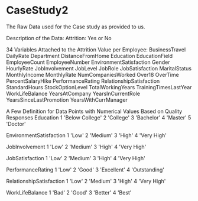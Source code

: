 # CaseStudy2

The Raw Data used for the Case study as provided to us.

Description of the Data:
Attrition: Yes or No

34 Variables Attached to the Attrition Value per Employee:
BusinessTravel
DailyRate
Department
DistanceFromHome
Education
EducationField
EmployeeCount
EmployeeNumber
EnvironmentSatisfaction
Gender
HourlyRate
JobInvolvement
JobLevel
JobRole
JobSatisfaction
MaritalStatus
MonthlyIncome
MonthlyRate
NumCompaniesWorked
Over18
OverTime
PercentSalaryHike
PerformanceRating
RelationshipSatisfaction
StandardHours
StockOptionLevel
TotalWorkingYears
TrainingTimesLastYear
WorkLifeBalance
YearsAtCompany
YearsInCurrentRole
YearsSinceLastPromotion
YearsWithCurrManager

A Few Definition for Data Points with Numerical Values Based on Quality Responses
Education
	1 'Below College'
	2 'College'
	3 'Bachelor'
	4 'Master'
	5 'Doctor'
	
EnvironmentSatisfaction
	1 'Low'
	2 'Medium'
	3 'High'
	4 'Very High'
	
JobInvolvement
	1 'Low'
	2 'Medium'
	3 'High'
	4 'Very High'
	
JobSatisfaction	1 'Low'
	2 'Medium'
	3 'High'
	4 'Very High'
	
PerformanceRating
	1 'Low'
	2 'Good'
	3 'Excellent'
	4 'Outstanding'
	
RelationshipSatisfaction
	1 'Low'
	2 'Medium'
	3 'High'
	4 'Very High'
	
WorkLifeBalance
	1 'Bad'
	2 'Good'
	3 'Better'
	4 'Best'
